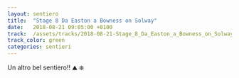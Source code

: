 ```yaml
---
layout: sentiero
title:  "Stage 8 Da Easton a Bowness on Solway"
date:   2018-08-21 09:05:00 +0100
track:  /assets/tracks/2018-08-21-Stage_8_Da_Easton_a_Bowness_on_Solway.gpx
track_color: green
categories: sentieri
---
```


Un altro bel sentiero!! :mountain: :snowflake: